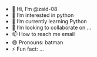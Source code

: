 - 👋 Hi, I’m @zaid-08
- 👀 I’m interested in python
- 🌱 I’m currently learning Python
- 💞️ I’m looking to collaborate on ...
- 📫 How to reach me email
- 😄 Pronouns: batman
- ⚡ Fun fact: ...

<!---
zaid-08/zaid-08 is a ✨ special ✨ repository because its `README.md` (this file) appears on your GitHub profile.
You can click the Preview link to take a look at your changes.
--->
